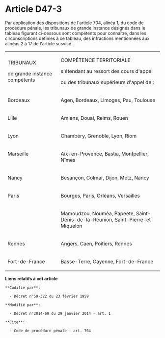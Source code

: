 # Article D47-3

Par application des dispositions de l'article 704, alinéa 1, du code de procédure pénale, les tribunaux de grande instance
désignés dans le tableau figurant ci-dessous sont compétents pour connaître, dans les circonscriptions définies à ce tableau,
des infractions mentionnées aux alinéas 2 à 17 de l'article susvisé. 

<table>
  <tbody>
    <tr>
      <td width="189">

TRIBUNAUX 

de grande instance compétents 

</td>
      <td width="416">

COMPÉTENCE TERRITORIALE 

s'étendant au ressort des cours d'appel 

ou des tribunaux supérieurs d'appel de : 

</td>
    </tr>
    <tr>
      <td valign="top" width="189">

Bordeaux 

</td>
      <td width="416" valign="top">

Agen, Bordeaux, Limoges, Pau, Toulouse 

</td>
    </tr>
    <tr>
      <td valign="top" width="189">

Lille 

</td>
      <td width="416" valign="top">

Amiens, Douai, Reims, Rouen 

</td>
    </tr>
    <tr>
      <td width="189" valign="top">

Lyon 

</td>
      <td valign="top" width="416">

Chambéry, Grenoble, Lyon, Riom 

</td>
    </tr>
    <tr>
      <td valign="top" width="189">

Marseille 

</td>
      <td valign="top" width="416">

Aix-en-Provence, Bastia, Montpellier, Nîmes 

</td>
    </tr>
    <tr>
      <td valign="top" width="189">

Nancy 

</td>
      <td valign="top" width="416">

Besançon, Colmar, Dijon, Metz, Nancy 

</td>
    </tr>
    <tr>
      <td width="189" valign="top">

Paris 

</td>
      <td valign="top" width="416">

Bourges, Paris, Orléans, Versailles 

</td>
    </tr>
    <tr>
      <td width="189" valign="top">
      </td><td valign="top" width="416">

Mamoudzou, Nouméa, Papeete, Saint-Denis-de-la-Réunion, Saint-Pierre-et-Miquelon 

</td>
    </tr>
    <tr>
      <td width="189" valign="top">

Rennes 

</td>
      <td width="416" valign="top">

Angers, Caen, Poitiers, Rennes 

</td>
    </tr>
    <tr>
      <td valign="top" width="189">

Fort-de-France 

</td>
      <td width="416" valign="top">

Basse-Terre, Cayenne, Fort-de-France

</td>
    </tr>
  </tbody>
</table>

**Liens relatifs à cet article**

	**Codifié par**:

	  - Décret n°59-322 du 23 février 1959

	**Modifié par**:

	  - Décret n°2014-69 du 29 janvier 2014 - art. 1

	**Cite**:

	  - Code de procédure pénale - art. 704

